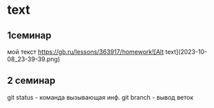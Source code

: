 # text

## 1семинар
мой текст
https://gb.ru/lessons/363917/homework![Alt text](2023-10-08_23-39-39.png)

## 2 семинар
git status - команда вызывающая инф.
git branch - вывод веток